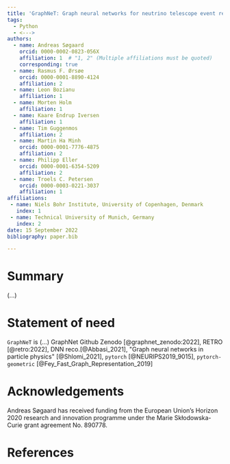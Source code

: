 ```yaml
---
title: 'GraphNeT: Graph neural networks for neutrino telescope event reconstruction'
tags:
  - Python
  - <--->
authors:
  - name: Andreas Søgaard
    orcid: 0000-0002-0823-056X
    affiliation: 1  # "1, 2" (Multiple affiliations must be quoted)
    corresponding: true
  - name: Rasmus F. Ørsøe
    orcid: 0000-0001-8890-4124
    affiliation: 2
  - name: Leon Bozianu
    affiliation: 1
  - name: Morten Holm
    affiliation: 1
  - name: Kaare Endrup Iversen
    affiliation: 1
  - name: Tim Guggenmos
    affiliation: 2
  - name: Martin Ha Minh
    orcid: 0000-0001-7776-4875
    affiliation: 2
  - name: Philipp Eller
    orcid: 0000-0001-6354-5209
    affiliation: 2
  - name: Troels C. Petersen
    orcid: 0000-0003-0221-3037
    affiliation: 1
affiliations:
 - name: Niels Bohr Institute, University of Copenhagen, Denmark
   index: 1
 - name: Technical University of Munich, Germany
   index: 2
date: 15 September 2022
bibliography: paper.bib

---
```


# Summary

(...)

# Statement of need

`GraphNeT` is (...) GraphNet Github Zenodo [@graphnet_zenodo:2022], RETRO [@retro:2022], DNN reco.[@Abbasi_2021], "Graph neural networks in particle physics"  [@Shlomi_2021], `pytorch` [@NEURIPS2019_9015], `pytorch-geometric` [@Fey_Fast_Graph_Representation_2019]


# Acknowledgements

Andreas Søgaard has received funding from the European Union’s Horizon 2020 research and innovation programme under the Marie Skłodowska-Curie grant agreement No. 890778.

# References